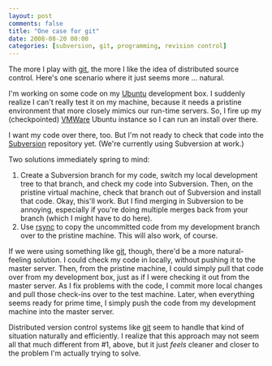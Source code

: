 ```yaml
---
layout: post
comments: false
title: "One case for git"
date: 2008-08-20 00:00
categories: [subversion, git, programming, revision control]
---
```


The more I play with [git][], the more I like the idea of distributed
source control. Here's one scenario where it just seems more ... natural.

I'm working on some code on my [Ubuntu][] development box. I suddenly
realize I can't really test it on my machine, because it needs a pristine
environment that more closely mimics our run-time servers. So, I fire up my
(checkpointed) [VMWare][] Ubuntu instance so I can run an install over
there.

I want my code over there, too. But I'm not ready to check that code into
the [Subversion][] repository yet. (We're currently using Subversion at
work.)

Two solutions immediately spring to mind:

1. Create a Subversion branch for my code, switch my local development tree
   to that branch, and check my code into Subversion. Then, on the pristine
   virtual machine, check that branch out of Subversion and install that
   code. Okay, this'll work. But I find merging in Subversion to be
   annoying, especially if you're doing multiple merges back from your
   branch (which I might have to do here).
2. Use [rsync][] to copy the uncommitted code from my development branch
   over to the pristine machine. This will also work, of course.

If we were using something like [git][], though, there'd be a more
natural-feeling solution. I could check my code in locally, without pushing
it to the master server. Then, from the pristine machine, I could simply
pull that code over from my development box, just as if I were checking it
out from the master server. As I fix problems with the code, I commit more
local changes and pull those check-ins over to the test machine. Later,
when everything seems ready for prime time, I simply push the code from my
development machine into the master server.

Distributed version control systems like [git][] seem to handle that kind
of situation naturally and efficiently. I realize that this approach may
not seem all that much different from #1, above, but it just *feels*
cleaner and closer to the problem I'm actually trying to solve.

[Ubuntu]: http://www.ubuntu.com/
[VMWare]: http://www.vmware.com/
[Subversion]: http://subversion.tigris.org/
[rsync]: http://en.wikipedia.org/wiki/Rsync
[git]: http://git.or.cz/
